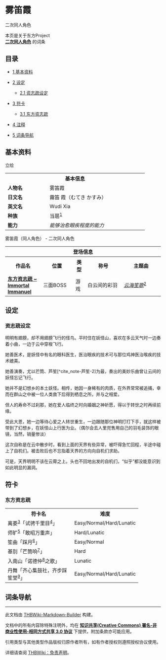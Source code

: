 # 雾笛霞

<!-- source html: G:\repos\THBWiki-Markdown-Builder\THBWikiMarkdown\Temp\main\9\97\ns0%3A%E9%9B%BE%E7%AC%9B%E9%9C%9E.html -->

二次同人角色

本页是关于东方Project  
 **[二次同人角色](./二次角色列表.md)** 的词条

## 目录

- [1 基本资料](#基本资料)
- [2 设定](#设定)

  - [2.1 资志疏设定](#资志疏设定)



- [3 符卡](#符卡)

  - [3.1 东方资志疏](#东方资志疏)



- [4 注释](#注释)
- [5 词条导航](#词条导航)





## 基本资料
[](./文件-雾笛霞.png.md)  [](./文件-雾笛霞.png.md)立绘

<table>
<tbody><tr>
<th colspan="2">基本信息</th>
</tr>
<tr>
<td style="width:120px"><b>人物名</b></td><td style="min-width:300px">雾笛霞</td>
</tr><tr><td><b>日文名</b></td><td>霧笛 霞（むてき かすみ）</td></tr><tr><td><b>英文名</b></td><td>Wudi Xia</td></tr><tr><td><b>种族</b></td><td>当扈<sup id="cite_ref-1" class="reference"><a href="#cite_note-1">1</a></sup></td></tr><tr><td><b>能力</b></td><td><i>能够治愈眼疾程度的能力</i></td></tr></tbody></table>

雾笛霞（同人角色） - 二次同人角色

<table>
<tbody><tr>
<th colspan="5">登场信息</th>
</tr><tr><th><b>作品名</b></th><th><b>位置</b></th><th><b>类型</b></th><th><b>称号</b></th><th><b>主题曲</b></th></tr><tr><td rowspan="1" style="width:120px"><b><a href="./东方资志疏_~_Immortal_Immanuel.md" title="东方资志疏 ~ Immortal Immanuel">东方资志疏 ~ Immortal Immanuel</a></b></td><td style="width:130px">三面BOSS</td><td class="bg-color-danger-30" style="width:30px;">游戏</td><td style="width:180px">白云间的彩羽</td><td style="width:200px"><i><a href="/index.php?title=%E4%BA%91%E6%B5%B7%E7%AC%99%E6%AD%8C&amp;action=edit&amp;redlink=1" class="new" title="云海笙歌（页面不存在）">云海笙歌</a></i><sup id="cite_ref-芦笙_2-0" class="reference"><a href="#cite_note-芦笙-2">2</a></sup></td></tr></tbody></table>



## 设定

### 资志疏设定

  
明明有翅膀，却不用翅膀飞行的怪鸟。平时住在妖怪山，喜欢在多云天气时一边奏着小曲，一边于云中穿梭飞行。  

  

她善医术，是妖怪中有名的眼科医生，医治眼疾的技术可与那位鸡神医治喉疾的技术媲美。  

她善演奏，尤以芒筒、芦笙[^cite_note-芦笙-2]为最，奏出的美妙乐曲曾让云间的妖怪忘记飞行。  

  

她并不是幻想乡的本土妖怪。相传，她因一身稀有的肉质，在外界常常被追捕，幸而在群山之中被一位人类救下后得到栖息之所，并与之相爱。  

但人的寿命不过刹那，她在爱人临终之时向婚姻之神祈愿，得以于转世之时再续前缘。  

受此大恩，她一边等待心爱之人转世重生，一边跟随那位神明打打下手，就这样被带到了幻想乡，在妖怪山上行医为业。（偶尔会去人里兜售用自己的羽毛装饰的眼镜，当然，销量惨淡）  

  

这次自称是在云中散步时，看到上面的天界有些异常，被吓得急忙回程，半途中碰上了自机们。被击败后也不忘指着天界的方向向自机们求助。  

  

可是，天界明明不该在云霄之上。头也不回地出发的自机们，“似乎”都没能意识到如此明显的漏洞。
  



## 符卡

### 东方资志疏

<table><tbody><tr><th><b>符卡名</b></th><th><b>难度</b></th></tr><tr><td style="width:200px">离娄<sup id="cite_ref-3" class="reference"><a href="#cite_note-3">3</a></sup>「试骋千里目<sup id="cite_ref-4" class="reference"><a href="#cite_note-4">4</a></sup>」</td><td style="width:180px">Easy/Normal/Hard/Lunatic</td></tr>
<tr><td style="width:200px">师旷<sup id="cite_ref-5" class="reference"><a href="#cite_note-5">5</a></sup>「敢昭万重声」</td><td style="width:180px">Hard/Lunatic</td></tr>
<tr><td style="width:200px">笙曲「踩月<sup id="cite_ref-6" class="reference"><a href="#cite_note-6">6</a></sup>」</td><td style="width:180px">Easy/Normal</td></tr>
<tr><td style="width:200px">基别「芒筒响<sup id="cite_ref-7" class="reference"><a href="#cite_note-7">7</a></sup>」</td><td style="width:180px">Hard</td></tr>
<tr><td style="width:200px">入南山「诺德仲<sup id="cite_ref-8" class="reference"><a href="#cite_note-8">8</a></sup>之歌」</td><td style="width:180px">Lunatic</td></tr>
<tr><td style="width:200px">丹舞「齐心集鼓社，齐步踩笙堂<sup id="cite_ref-9" class="reference"><a href="#cite_note-9">9</a></sup>」</td><td style="width:180px">Easy/Normal/Hard/Lunatic</td></tr></tbody></table>



[^cite_note-1]: 当扈，中国神话传说中的异兽。《山海经》中记载：“其状如雉，以其髯飞，食之不眴目”。


## 词条导航




---

此文档由 [THBWiki-Markdown-Builder](https://github.com/Delsin-Yu/THBWiki-Markdown-Builder) 构建。

文档中的所有内容除特殊注明外，均在 [**知识共享(Creative Commons) 署名-非商业性使用-相同方式共享 3.0 协议**](https://creativecommons.org/licenses/by-sa/3.0/deed.zh-hans) 下提供，附加条款亦可能应用。

引用类型与其他类型作品版权归原作者所有，如有作者授权则遵照授权协议使用。

详细请查阅 [THBWiki：免责声明](https://thbwiki.cc/THBWiki:%E5%85%8D%E8%B4%A3%E5%A3%B0%E6%98%8E)。

